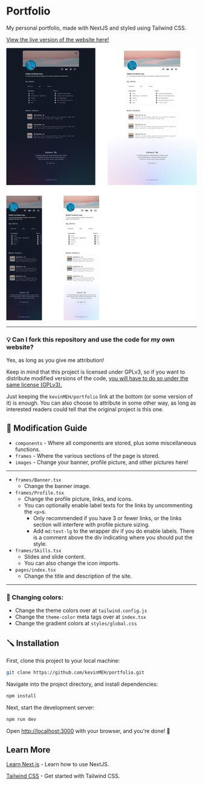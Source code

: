 # Portfolio

My personal portfolio, made with NextJS and styled using Tailwind CSS.

[View the live version of the website here!](https://liao.gg)

![Portfolio overview](./README/portfolio.png)

---

### 💡 Can I fork this repository and use the code for my own website?

Yes, as long as you give me attribution!

Keep in mind that this project is licensed under GPLv3, so if you want to distribute modified versions of the code, [you will have to do so under the same license (GPLv3).](https://choosealicense.com/licenses/gpl-3.0/)

Just keeping the `kevinMEH/portfolio` link at the bottom (or some version of it) is enough. You can also choose to attribute in some other way, as long as interested readers could tell that the original project is this one.

## 📝 Modification Guide

- `components` - Where all components are stored, plus some miscellaneous functions.
- `frames` - Where the various sections of the page is stored.
- `images` - Change your banner, profile picture, and other pictures here!

---

- `frames/Banner.tsx`
  - Change the banner image.
- `frames/Profile.tsx`
  - Change the profile picture, links, and icons.
  - You can optionally enable label texts for the links by uncommenting the `<p>`s.
    - Only recommended if you have 3 or fewer links, or the links section will interfere with profile picture sizing.
    - Add `md:text-lg` to the wrapper div if you do enable labels. There is a comment above the div indicating where you should put the style.
- `frames/Skills.tsx`
  - Slides and slide content.
  - You can also change the icon imports.
- `pages/index.tsx`
  - Change the title and description of the site.

---

### 🎨 Changing colors:
- Change the theme colors over at `tailwind.config.js`
- Change the `theme-color` meta tags over at `index.tsx`
- Change the gradient colors at `styles/global.css`

## 🪛 Installation

First, clone this project to your local machine:

```bash
git clone https://github.com/kevinMEH/portfolio.git
```

Navigate into the project directory, and install dependencies:

```bash
npm install
```

Next, start the development server:

```bash
npm run dev
```

Open [http://localhost:3000](http://localhost:3000) with your browser, and you're done! 🎉

## Learn More

[Learn Next.js](https://nextjs.org/learn) - Learn how to use NextJS.

[Tailwind CSS](https://tailwindcss.com) - Get started with Tailwind CSS.

